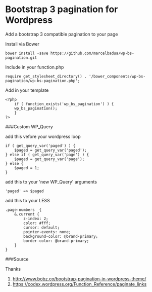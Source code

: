 # Bootstrap 3 pagination for Wordpress
Add a bootstrap 3 compatible pagination to your page

Install via Bower

	bower install -save https://github.com/marcelbadua/wp-bs-pagination.git

Include in your function.php

	require get_stylesheet_directory() . '/bower_components/wp-bs-pagination/wp-bs-pagination.php';

Add in your template

  	<?php
    	if ( function_exists('wp_bs_pagination') ) {
  		wp_bs_pagination();
		}
	?>

###Custom WP_Query

add this vefore your wordpress loop

	if ( get_query_var('paged') ) {
   		$paged = get_query_var('paged');
	} else if ( get_query_var('page') ) {
   		$paged = get_query_var('page');
	} else {
   		$paged = 1;
	}

add this to your 'new WP_Query' arguments
	
	'paged' => $paged

add this to your LESS

	.page-numbers  {
		&.current {
			z-index: 2;
			color: #fff;
			cursor: default;
			pointer-events: none;
			background-color: @brand-primary;
			border-color: @brand-primary;
		}	
	}
###Source

Thanks

1. http://www.bobz.co/bootstrap-pagination-in-wordpress-theme/
2. https://codex.wordpress.org/Function_Reference/paginate_links
